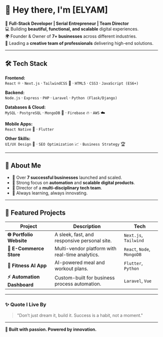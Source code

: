 # 👋 Hey there, I'm **[ELYAM]**  

🚀 **Full-Stack Developer | Serial Entrepreneur | Team Director**  
💻 Building **beautiful, functional, and scalable** digital experiences.  
🌍 Founder & Owner of **7+ businesses** across different industries.  
🤝 Leading a **creative team of professionals** delivering high-end solutions.  

---

## 🛠️ **Tech Stack**
**Frontend:**  
`React` ⚛️ · `Next.js` · `TailwindCSS` 🎨 · `HTML5` · `CSS3` · `JavaScript (ES6+)`  

**Backend:**  
`Node.js` · `Express` · `PHP` · `Laravel` · `Python (Flask/Django)`  

**Databases & Cloud:**  
`MySQL` · `PostgreSQL` · `MongoDB` 🍃 · `Firebase` 🔥 · `AWS` ☁️  

**Mobile Apps:**  
`React Native` 📱 · `Flutter`  

**Other Skills:**  
`UI/UX Design` 🎨 · `SEO Optimization` 📈 · `Business Strategy` 🏆  

---

## 💼 **About Me**
- 🌟 Over **7 successful businesses** launched and scaled.  
- 🧠 Strong focus on **automation** and **scalable digital products**.  
- 🤝 Director of a **multi-disciplinary tech team**.  
- 🌱 Always learning, always innovating.  

---

## 📌 **Featured Projects**
| Project | Description | Tech |
|----------|-------------|------|
| **🌐 Portfolio Website** | A sleek, fast, and responsive personal site. | `Next.js`, `Tailwind` |
| **🛒 E-Commerce Store** | Multi-vendor platform with real-time analytics. | `React`, `Node`, `MongoDB` |
| **📱 Fitness AI App** | AI-powered meal and workout plans. | `Flutter`, `Python` |
| **⚡ Automation Dashboard** | Custom-built for business process automation. | `Laravel`, `Vue` |

---

### ✨ **Quote I Live By**
> "Don’t just dream it, build it. Success is a habit, not a moment."  

---

**💎 Built with passion. Powered by innovation.**
